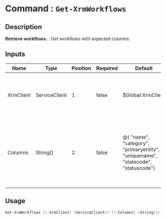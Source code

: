 # Command : `Get-XrmWorkflows` 

## Description

**Retrieve workflows.** : Get workflows with expected columns.

## Inputs

Name|Type|Position|Required|Default|Description
----|----|--------|--------|-------|-----------
XrmClient|ServiceClient|1|false|$Global:XrmClient|Xrm connector initialized to target instance. Use latest one by default. (Dataverse ServiceClient)
Columns|String[]|2|false|@( "name", "category", "primaryentity", "uniquename", "statecode", "statuscode")|Specify expected columns to retrieve. (Default : "name", "category", "primaryentity", "uniquename", "statecode", "statuscode")


## Usage

```Powershell 
Get-XrmWorkflows [[-XrmClient] <ServiceClient>] [[-Columns] <String[]>] [<CommonParameters>]
``` 


